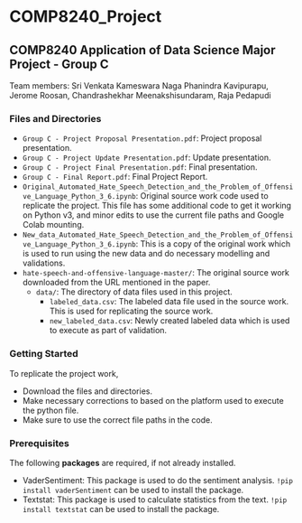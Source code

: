 # COMP8240_Project
## COMP8240 Application of Data Science Major Project - Group C

Team members: Sri Venkata Kameswara Naga Phanindra Kavipurapu, Jerome Roosan, Chandrashekhar Meenakshisundaram, Raja Pedapudi

### Files and Directories

- `Group C - Project Proposal Presentation.pdf`: Project proposal presentation.
- `Group C - Project Update Presentation.pdf`: Update presentation.
- `Group C - Project Final Presentation.pdf`: Final presentation.
- `Group C - Final Report.pdf`: Final Project Report.
- `Original_Automated_Hate_Speech_Detection_and_the_Problem_of_Offensive_Language_Python_3_6.ipynb`: Original source work code used to replicate the project. This file has some additional code to get it working on Python v3, and minor edits to use the current file paths and Google Colab mounting.
- `New_data_Automated_Hate_Speech_Detection_and_the_Problem_of_Offensive_Language_Python_3_6.ipynb`: This is a copy of the original work which is used to run using the new data and do necessary modelling and validations.
- `hate-speech-and-offensive-language-master/`: The original source work downloaded from the URL mentioned in the paper.
  - `data/`: The directory of data files used in this project.
    - `labeled_data.csv`: The labeled data file used in the source work. This is used for replicating the source work.
    - `new_labeled_data.csv`: Newly created labeled data which is used to execute as part of validation.

### Getting Started

To replicate the project work,
- Download the files and directories.
- Make necessary corrections to based on the platform used to execute the python file.
- Make sure to use the correct file paths in the code.

### Prerequisites

The following **packages** are required, if not already installed.
- VaderSentiment: This package is used to do the sentiment analysis. `!pip install vaderSentiment` can be used to install the package.
- Textstat: This package is used to calculate statistics from the text. `!pip install textstat` can be used to install the package.
